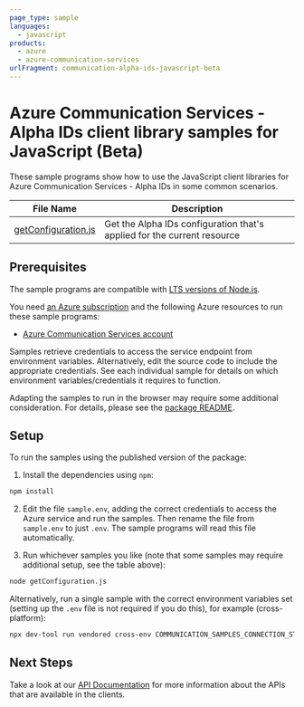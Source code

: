 ```yaml
---
page_type: sample
languages:
  - javascript
products:
  - azure
  - azure-communication-services
urlFragment: communication-alpha-ids-javascript-beta
---
```


# Azure Communication Services - Alpha IDs client library samples for JavaScript (Beta)

These sample programs show how to use the JavaScript client libraries for Azure Communication Services - Alpha IDs in some common scenarios.

| **File Name**                           | **Description**                                                         |
| --------------------------------------- | ----------------------------------------------------------------------- |
| [getConfiguration.js][getconfiguration] | Get the Alpha IDs configuration that's applied for the current resource |

## Prerequisites

The sample programs are compatible with [LTS versions of Node.js](https://github.com/nodejs/release#release-schedule).

You need [an Azure subscription][freesub] and the following Azure resources to run these sample programs:

- [Azure Communication Services account][createinstance_azurecommunicationservicesaccount]

Samples retrieve credentials to access the service endpoint from environment variables. Alternatively, edit the source code to include the appropriate credentials. See each individual sample for details on which environment variables/credentials it requires to function.

Adapting the samples to run in the browser may require some additional consideration. For details, please see the [package README][package].

## Setup

To run the samples using the published version of the package:

1. Install the dependencies using `npm`:

```bash
npm install
```

2. Edit the file `sample.env`, adding the correct credentials to access the Azure service and run the samples. Then rename the file from `sample.env` to just `.env`. The sample programs will read this file automatically.

3. Run whichever samples you like (note that some samples may require additional setup, see the table above):

```bash
node getConfiguration.js
```

Alternatively, run a single sample with the correct environment variables set (setting up the `.env` file is not required if you do this), for example (cross-platform):

```bash
npx dev-tool run vendored cross-env COMMUNICATION_SAMPLES_CONNECTION_STRING="<communication samples connection string>" node getConfiguration.js
```

## Next Steps

Take a look at our [API Documentation][apiref] for more information about the APIs that are available in the clients.

[getconfiguration]: https://github.com/Azure/azure-sdk-for-js/blob/main/sdk/communication/communication-alpha-ids/samples/v1-beta/javascript/getConfiguration.js
[apiref]: https://docs.microsoft.com/javascript/api/@azure/communication-alpha-ids
[freesub]: https://azure.microsoft.com/free/
[createinstance_azurecommunicationservicesaccount]: https://docs.microsoft.com/azure/communication-services/quickstarts/create-communication-resource
[package]: https://github.com/Azure/azure-sdk-for-js/tree/main/sdk/communication/communication-alpha-ids/README.md
